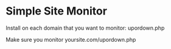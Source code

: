 # Simple Site Monitor

<p>Install on each domain that you want to monitor: upordown.php</p>
<p>Make sure you monitor yoursite.com/upordown.php</p>